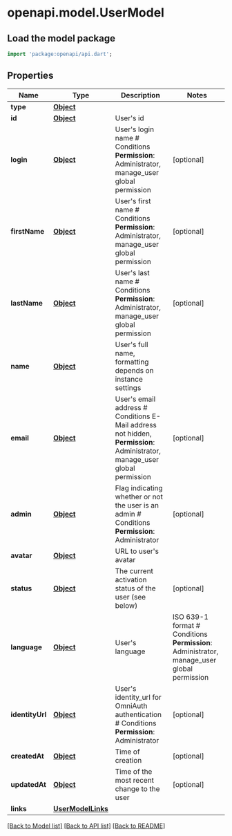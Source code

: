 # openapi.model.UserModel

## Load the model package
```dart
import 'package:openapi/api.dart';
```

## Properties
Name | Type | Description | Notes
------------ | ------------- | ------------- | -------------
**type** | [**Object**](Object.md) |  | 
**id** | [**Object**](.md) | User's id | 
**login** | [**Object**](.md) | User's login name  # Conditions  **Permission**: Administrator, manage_user global permission | [optional] 
**firstName** | [**Object**](.md) | User's first name  # Conditions  **Permission**: Administrator, manage_user global permission | [optional] 
**lastName** | [**Object**](.md) | User's last name  # Conditions  **Permission**: Administrator, manage_user global permission | [optional] 
**name** | [**Object**](.md) | User's full name, formatting depends on instance settings | 
**email** | [**Object**](.md) | User's email address  # Conditions  E-Mail address not hidden, **Permission**: Administrator, manage_user global permission | [optional] 
**admin** | [**Object**](.md) | Flag indicating whether or not the user is an admin  # Conditions  **Permission**: Administrator | [optional] 
**avatar** | [**Object**](.md) | URL to user's avatar | 
**status** | [**Object**](.md) | The current activation status of the user (see below) | [optional] 
**language** | [**Object**](.md) | User's language | ISO 639-1 format  # Conditions  **Permission**: Administrator, manage_user global permission | [optional] 
**identityUrl** | [**Object**](.md) | User's identity_url for OmniAuth authentication  # Conditions  **Permission**: Administrator | [optional] 
**createdAt** | [**Object**](.md) | Time of creation | [optional] 
**updatedAt** | [**Object**](.md) | Time of the most recent change to the user | [optional] 
**links** | [**UserModelLinks**](UserModelLinks.md) |  | 

[[Back to Model list]](../README.md#documentation-for-models) [[Back to API list]](../README.md#documentation-for-api-endpoints) [[Back to README]](../README.md)


